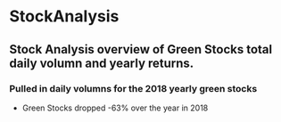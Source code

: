# StockAnalysis
## Stock Analysis overview of Green Stocks total daily volumn and yearly returns.
### Pulled in daily volumns for the 2018 yearly green stocks
- Green Stocks dropped -63% over the year in 2018
